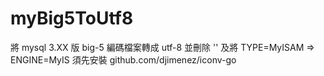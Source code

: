 myBig5ToUtf8
============

將 mysql 3.XX 版 big-5 編碼檔案轉成 utf-8 並刪除 '\' 及將 TYPE=MyISAM => ENGINE=MyIS
須先安裝 github.com/djimenez/iconv-go
